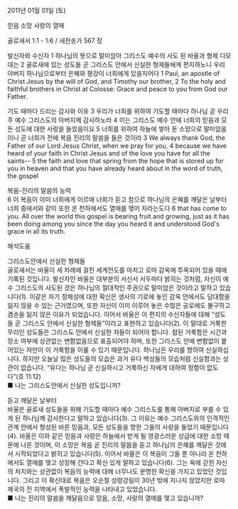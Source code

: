 2011년 01월 01일 (토)

믿음 소망 사랑의 열매



골로새서 1:1 - 1:6 / 새찬송가 567 장


발신자와 수신자 
1 하나님의 뜻으로 말미암아 그리스도 예수의 사도 된 바울과 형제 디모데는 2 골로새에 있는 성도들 곧 그리스도 안에서 신실한 형제들에게 편지하노니 우리 아버지 하나님으로부터 은혜와 평강이 너희에게 있을지어다 
1 Paul, an apostle of Christ Jesus by the will of God, and Timothy our brother, 2 To the holy and faithful brothers in Christ at Colosse: Grace and peace to you from God our Father.  

기도 때마다 드리는 감사와 이유
3 우리가 너희를 위하여 기도할 때마다 하나님 곧 우리 주 예수 그리스도의 아버지께 감사하노라 4 이는 그리스도 예수 안에 너희의 믿음과 모든 성도에 대한 사랑을 들었음이요 5 너희를 위하여 하늘에 쌓아 둔 소망으로 말미암음이니 곧 너희가 전에 복음 진리의 말씀을 들은 것이라 
3 We always thank God, the Father of our Lord Jesus Christ, when we pray for you, 4 because we have heard of your faith in Christ Jesus and of the love you have for all the saints-- 5 the faith and love that spring from the hope that is stored up for you in heaven and that you have already heard about in the word of truth, the gospel 

복음-진리의 말씀의 능력  
6 이 복음이 이미 너희에게 이르매 너희가 듣고 참으로 하나님의 은혜를 깨달은 날부터 너희 중에서와 같이 또한 온 천하에서도 열매를 맺어 자라는도다 
6 that has come to you. All over the world this gospel is bearing fruit and growing, just as it has been doing among you since the day you heard it and understood God's grace in all its truth.

해석도움





그리스도안에서 신실한 형제들  
골로새서는 바울이 세 차례에 걸친 세계전도를 마치고 로마 감옥에 투옥되어 있을 때에 기록된 것입니다. 발신자인 바울은 대부분의 서신서 서두마다 밝히는 것처럼, 자신이 예수 그리스도의 사도된 것은 하나님의 절대적인 주권으로 말미암은 것이라고 말하고 있습니다(1). 이같은 자기 정체성에 대한 확신은 생사의 기로에 놓인 감옥 안에서도 담대함을 잃지 않을 수 있는 근거였으며, 또한 자신이 이미 이루어 놓은 수많은 공로에도 불구하고 겸손을 잃지 않은 이유가 되었습니다. 이어서 바울은 이 편지의 수신자들에 대해 “성도들 곧 그리스도 안에서 신실한 형제들”이라고 표현하고 있습니다(2). 이 말대로 거룩한 무리인 성도들은 그리스도 안에서 신실한 자들이 되어야 합니다. 참된 거룩함은 시간과 장소 여부에 상관없는 변함없음으로 표출되어야 하며, 또한 그리스도 안에 변함없이 붙어있는 자만이 이 거룩함을 이룰 수 있기 때문입니다. 하나님은 우리를 향하여 신실하십니다. 하지만 오늘날 많은 성도들의 모습은 과거 유다 백성들의 모습처럼 신실함과는 상관이 없습니다. “유다는 하나님 곧 신실하시고 거룩하신 자에게 대하여 정함이 없도다”(호 11:12)  
■ 나는 그리스도안에서 신실한 성도입니까?    

듣고 깨달은 날부터  
바울은 골로새 성도들을 위해 기도할 때마다 예수 그리스도를 통해 아버지로 부를 수 있게 된 하나님께 감사한다고 말하고 있습니다(3). 그 이유는 예수 그리스도와의 인격적인 관계 안에서 형성된 바른 믿음과, 모든 성도들을 향한 그들의 사랑을 들었기 때문입니다(4). 바울은 이와 같은 믿음과 사랑은 하늘에서 받게 될 영광스러운 상급에 대한 소망 때문에 나온 것이며, 이 소망은 복음 곧 진리의 말씀을 듣고 하나님의 은혜를 깨달은 것에서 시작되었다고 밝히고 있습니다(5). 이어서 바울은 이 복음이 그들 뿐 아니라 온 천하에서도 열매를 맺고 성장해 간다고 확신 있게 말하고 있습니다(6). 그는 옥에 갇힌 자신의 처지와는 상관없이 복음의 능력에 대해 너무나도 분명한 확신을 가지고 있었던 것입니다. 그리고 이 확신대로 복음은 오순절 성령강림이 30년 밖에 지나지 않았지만 로마 제국의 전 지역에서 폭발적인 능력을 나타내고 있었습니다.   
■ 나는 진리의 말씀을 깨달음으로 믿음, 소망, 사랑의 열매를 맺고 있습니까?